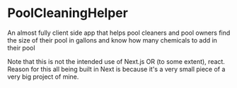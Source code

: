 # PoolCleaningHelper
An almost fully client side app that helps pool cleaners and pool owners find the size of their pool in gallons and know how many chemicals to add in their pool

Note that this is not the intended use of Next.js OR (to some extent), react. Reason for this all being built in Next is because it's a very small piece of a very big project of mine.
